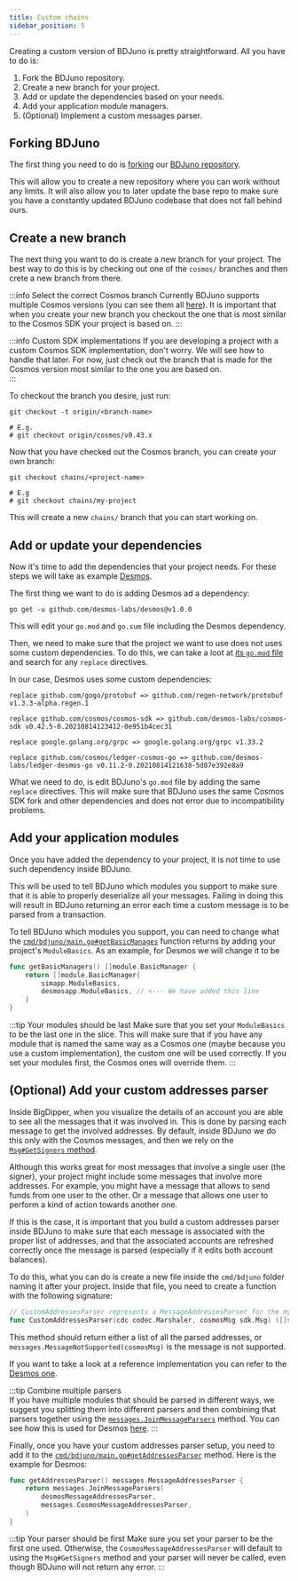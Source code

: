 ```yaml
---
title: Custom chains 
sidebar_position: 5
---
```


Creating a custom version of BDJuno is pretty straightforward. All you have to do is:

1. Fork the BDJuno repository.
2. Create a new branch for your project.
3. Add or update the dependencies based on your needs.
4. Add your application module managers.
5. (Optional) Implement a custom messages parser.

## Forking BDJuno
The first thing you need to do is [forking](https://docs.github.com/en/get-started/quickstart/fork-a-repo)
our [BDJuno repository](https://github.com/forbole/bdjuno/).

This will allow you to create a new repository where you can work without any limits. It will also allow you to later
update the base repo to make sure you have a constantly updated BDJuno codebase that does not fall behind ours.

## Create a new branch
The next thing you want to do is create a new branch for your project. The best way to do this is by checking out one of
the `cosmos/` branches and then crete a new branch from there.

:::info Select the correct Cosmos branch Currently BDJuno supports multiple Cosmos versions (you can see them
all [here](https://github.com/forbole/bdjuno/branches/all?query=cosmos%2F)). It is important that when you create your
new branch you checkout the one that is most similar to the Cosmos SDK your project is based on.
:::

:::info Custom SDK implementations If you are developing a project with a custom Cosmos SDK implementation, don't worry.
We will see how to handle that later. For now, just check out the branch that is made for the Cosmos version most
similar to the one you are based on.  
:::

To checkout the branch you desire, just run:

```shell
git checkout -t origin/<branch-name>

# E.g.
# git checkout origin/cosmos/v0.43.x
```

Now that you have checked out the Cosmos branch, you can create your own branch:

```shell
git checkout chains/<project-name>

# E.g
# git checkout chains/my-project
```

This will create a new `chains/` branch that you can start working on.

## Add or update your dependencies
Now it's time to add the dependencies that your project needs. For these steps we will take as
example [Desmos](https://github.com/desmos-labs/desmos/).

The first thing we want to do is adding Desmos ad a dependency:

```shell
go get -u github.com/desmos-labs/desmos@v1.0.0
```

This will edit your `go.mod` and `go.sum` file including the Desmos dependency.

Then, we need to make sure that the project we want to use does not uses some custom dependencies. To do this, we can
take a loot at [its `go.mod` file](https://github.com/desmos-labs/desmos/blob/v1.0.0/go.mod) and search for
any `replace` directives.

In our case, Desmos uses some custom dependencies:

```
replace github.com/gogo/protobuf => github.com/regen-network/protobuf v1.3.3-alpha.regen.1

replace github.com/cosmos/cosmos-sdk => github.com/desmos-labs/cosmos-sdk v0.42.5-0.20210814123412-0e951b4cec31

replace google.golang.org/grpc => google.golang.org/grpc v1.33.2

replace github.com/cosmos/ledger-cosmos-go => github.com/desmos-labs/ledger-desmos-go v0.11.2-0.20210814121638-5d87e392e8a9
```

What we need to do, is edit BDJuno's `go.mod` file by adding the same `replace` directives. This will make sure that
BDJuno uses the same Cosmos SDK fork and other dependencies and does not error due to incompatibility problems.

## Add your application modules
Once you have added the dependency to your project, it is not time to use such dependency inside BDJuno.

This will be used to tell BDJuno which modules you support to make sure that it is able to properly deserialize all your
messages. Failing in doing this will result in BDJuno returning an error each time a custom message is to be parsed from
a transaction.

To tell BDJuno which modules you support, you can need to change what the [`cmd/bdjuno/main.go#getBasicManages`](https://github.com/forbole/bdjuno/blob/cosmos/v0.43.x/cmd/bdjuno/main.go#L37) function returns by adding your project's `ModuleBasics`. As an example, for Desmos we will change it to be

```go
func getBasicManagers() []module.BasicManager {
	return []module.BasicManager{
		simapp.ModuleBasics,
		desmosapp.ModuleBasics, // <--- We have added this line
	}
}
```

:::tip Your modules should be last
Make sure that you set your `ModuleBasics` to be the last one in the slice.
This will make sure that if you have any module that is named the same way as a Cosmos one (maybe because you use a custom implementation), the custom one will be used correctly.
If you set your modules first, the Cosmos ones will override them.
:::

## (Optional) Add your custom addresses parser
Inside BigDipper, when you visualize the details of an account you are able to see all the messages that it was involved in. 
This is done by parsing each message to get the involved addresses. 
By default, inside BDJuno we do this only with the Cosmos messages, and then we rely on the [`Msg#GetSigners` method](https://github.com/cosmos/cosmos-sdk/blob/3f8596c1955e40ef30e4abcd06f2237d132db3a9/types/tx_msg.go#L21).

Although this works great for most messages that involve a single user (the signer), your project might include some messages that involve more addresses. 
For example, you might have a message that allows to send funds from one user to the other. Or a message that allows one user to perform a kind of action towards another one. 

If this is the case, it is important that you build a custom addresses parser inside BDJuno to make sure that each message is associated with the proper list of addresses, and that the associated accounts are refreshed correctly once the message is parsed (especially if it edits both account balances). 

To do this, what you can do is create a new file inside the `cmd/bdjuno` folder naming it after your project. 
Inside that file, you need to create a function with the following signature: 

```go
// CustomAddressesParser represents a MessageAddressesParser for the my custom module
func CustomAddressesParser(cdc codec.Marshaler, cosmosMsg sdk.Msg) ([]string, error)
```

This method should return either a list of all the parsed addresses, or `messages.MessageNotSupported(cosmosMsg)` is the message is not supported.

If you want to take a look at a reference implementation you can refer to the [Desmos one](https://github.com/forbole/bdjuno/blob/chains/desmos/cmd/bdjuno/desmos.go#L17).

:::tip Combine multiple parsers  
If you have multiple modules that should be parsed in different ways, we suggest you splitting them into different parsers and then combining that parsers together using the [`messages.JoinMessageParsers`](https://github.com/desmos-labs/juno/blob/cosmos-v0.40.x/modules/messages/account_parser.go#L30) method. 
You can see how this is used for Desmos [here](https://github.com/forbole/bdjuno/blob/chains/desmos/cmd/bdjuno/desmos.go#L12).
:::

Finally, once you have your custom addresses parser setup, you need to add it to the [`cmd/bdjuno/main.go#getAddressesParser`](https://github.com/forbole/bdjuno/blob/cosmos/v0.43.x/cmd/bdjuno/main.go#L46) method. Here is the example for Desmos: 

```go
func getAddressesParser() messages.MessageAddressesParser {
	return messages.JoinMessageParsers(
		desmosMessageAddressesParser,
		messages.CosmosMessageAddressesParser,
	)
}
```

:::tip Your parser should be first 
Make sure you set your parser to be the first one used. Otherwise, the `CosmosMessageAddressesParser` will default to using the `Msg#GetSigners` method and your parser will never be called, even though BDJuno will not return any error.
:::
